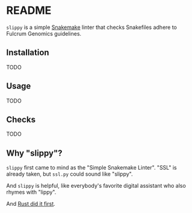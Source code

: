 # README

`slippy` is a simple [Snakemake](https://snakemake.readthedocs.io/en/stable/)
linter that checks Snakefiles adhere to Fulcrum Genomics guidelines.

## Installation
TODO

## Usage
TODO

## Checks
TODO

## Why "slippy"?

`slippy` first came to mind as the "Simple Snakemake Linter". "SSL" is already taken, but `ssl.py` could sound like "slippy". 

And `slippy` is helpful, like everybody's favorite digital assistant who also rhymes with "lippy".

And [Rust did it first](https://doc.rust-lang.org/stable/clippy/usage.html).
